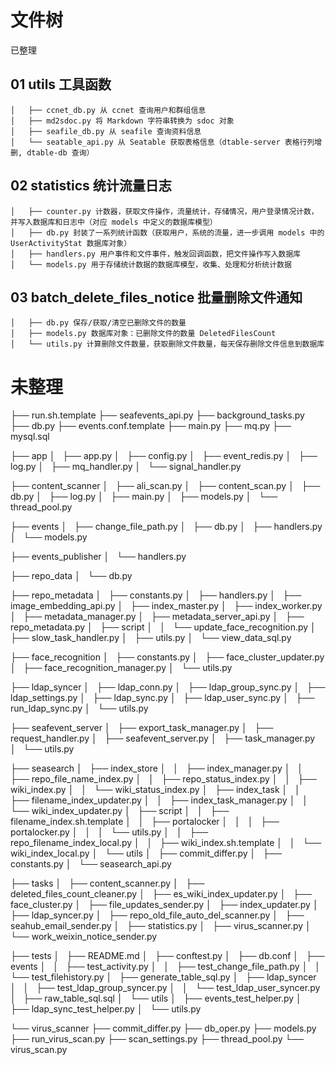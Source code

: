 # 文件树

已整理

## 01 utils 工具函数

```
│   ├── ccnet_db.py 从 ccnet 查询用户和群组信息
│   ├── md2sdoc.py 将 Markdown 字符串转换为 sdoc 对象
│   ├── seafile_db.py 从 seafile 查询资料信息
│   └── seatable_api.py 从 Seatable 获取表格信息（dtable-server 表格行列增删, dtable-db 查询）
```

## 02 statistics 统计流量日志

```
│   ├── counter.py 计数器，获取文件操作，流量统计，存储情况，用户登录情况计数，并写入数据库和日志中（对应 models 中定义的数据库模型）
│   ├── db.py 封装了一系列统计函数（获取用户，系统的流量，进一步调用 models 中的 UserActivityStat 数据库对象）
│   ├── handlers.py 用户事件和文件事件，触发回调函数，把文件操作写入数据库
│   └── models.py 用于存储统计数据的数据库模型，收集、处理和分析统计数据
```

## 03 batch_delete_files_notice 批量删除文件通知
```
│   ├── db.py 保存/获取/清空已删除文件的数量
│   ├── models.py 数据库对象：已删除文件的数量 DeletedFilesCount
│   └── utils.py 计算删除文件数量，获取删除文件数量，每天保存删除文件信息到数据库
```


# 未整理

├── run.sh.template
├── seafevents_api.py
├── background_tasks.py
├── db.py
├── events.conf.template
├── main.py
├── mq.py
├── mysql.sql



├── app
│   ├── app.py
│   ├── config.py
│   ├── event_redis.py
│   ├── log.py
│   ├── mq_handler.py
│   └── signal_handler.py

├── content_scanner
│   ├── ali_scan.py
│   ├── content_scan.py
│   ├── db.py
│   ├── log.py
│   ├── main.py
│   ├── models.py
│   └── thread_pool.py


├── events
│   ├── change_file_path.py
│   ├── db.py
│   ├── handlers.py
│   └── models.py


├── events_publisher
│   └── handlers.py






├── repo_data
│   └── db.py


├── repo_metadata
│   ├── constants.py
│   ├── handlers.py
│   ├── image_embedding_api.py
│   ├── index_master.py
│   ├── index_worker.py
│   ├── metadata_manager.py
│   ├── metadata_server_api.py
│   ├── repo_metadata.py
│   ├── script
│   │   └── update_face_recognition.py
│   ├── slow_task_handler.py
│   ├── utils.py
│   └── view_data_sql.py

├── face_recognition
│   ├── constants.py
│   ├── face_cluster_updater.py
│   ├── face_recognition_manager.py
│   └── utils.py


├── ldap_syncer
│   ├── ldap_conn.py
│   ├── ldap_group_sync.py
│   ├── ldap_settings.py
│   ├── ldap_sync.py
│   ├── ldap_user_sync.py
│   ├── run_ldap_sync.py
│   └── utils.py


├── seafevent_server
│   ├── export_task_manager.py
│   ├── request_handler.py
│   ├── seafevent_server.py
│   ├── task_manager.py
│   └── utils.py


├── seasearch
│   ├── index_store
│   │   ├── index_manager.py
│   │   ├── repo_file_name_index.py
│   │   ├── repo_status_index.py
│   │   ├── wiki_index.py
│   │   └── wiki_status_index.py
│   ├── index_task
│   │   ├── filename_index_updater.py
│   │   ├── index_task_manager.py
│   │   └── wiki_index_updater.py
│   ├── script
│   │   ├── filename_index.sh.template
│   │   ├── portalocker
│   │   │   ├── portalocker.py
│   │   │   └── utils.py
│   │   ├── repo_filename_index_local.py
│   │   ├── wiki_index.sh.template
│   │   └── wiki_index_local.py
│   └── utils
│       ├── commit_differ.py
│       ├── constants.py
│       └── seasearch_api.py


├── tasks
│   ├── content_scanner.py
│   ├── deleted_files_count_cleaner.py
│   ├── es_wiki_index_updater.py
│   ├── face_cluster.py
│   ├── file_updates_sender.py
│   ├── index_updater.py
│   ├── ldap_syncer.py
│   ├── repo_old_file_auto_del_scanner.py
│   ├── seahub_email_sender.py
│   ├── statistics.py
│   ├── virus_scanner.py
│   └── work_weixin_notice_sender.py


├── tests
│   ├── README.md
│   ├── conftest.py
│   ├── db.conf
│   ├── events
│   │   ├── test_activity.py
│   │   ├── test_change_file_path.py
│   │   └── test_filehistory.py
│   ├── generate_table_sql.py
│   ├── ldap_syncer
│   │   ├── test_ldap_group_syncer.py
│   │   └── test_ldap_user_syncer.py
│   ├── raw_table_sql.sql
│   └── utils
│       ├── events_test_helper.py
│       ├── ldap_sync_test_helper.py
│       └── utils.py

└── virus_scanner
    ├── commit_differ.py
    ├── db_oper.py
    ├── models.py
    ├── run_virus_scan.py
    ├── scan_settings.py
    ├── thread_pool.py
    └── virus_scan.py
